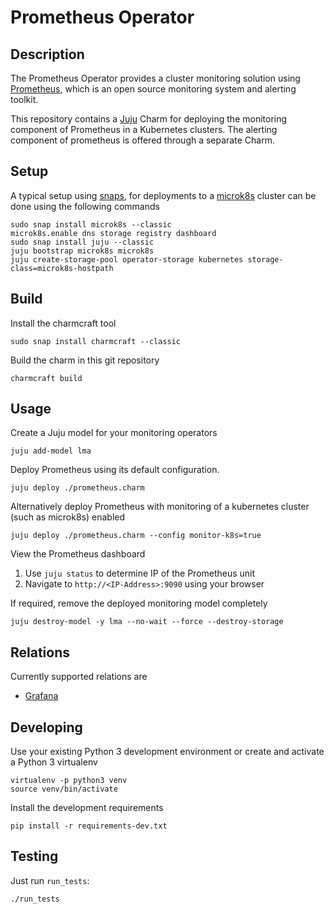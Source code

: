 # Prometheus Operator

## Description

The Prometheus Operator provides a cluster monitoring solution using
[Prometheus](https://prometheus.io), which is an open source
monitoring system and alerting toolkit.

This repository contains a [Juju](https://jaas.ai/) Charm for
deploying the monitoring component of Prometheus in a Kubernetes
clusters. The alerting component of prometheus is offered through a
separate Charm.

## Setup

A typical setup using [snaps](https://snapcraft.io/), for deployments
to a [microk8s](https://microk8s.io/) cluster can be done using the
following commands

    sudo snap install microk8s --classic
    microk8s.enable dns storage registry dashboard
    sudo snap install juju --classic
    juju bootstrap microk8s microk8s
    juju create-storage-pool operator-storage kubernetes storage-class=microk8s-hostpath

## Build

Install the charmcraft tool

    sudo snap install charmcraft --classic

Build the charm in this git repository

    charmcraft build

## Usage

Create a Juju model for your monitoring operators

    juju add-model lma

Deploy Prometheus using its default configuration.

    juju deploy ./prometheus.charm

Alternatively deploy Prometheus with monitoring of a kubernetes cluster
(such as microk8s) enabled

    juju deploy ./prometheus.charm --config monitor-k8s=true

View the Prometheus dashboard

1. Use `juju status` to determine IP of the Prometheus unit
2. Navigate to `http://<IP-Address>:9090` using your browser

If required, remove the deployed monitoring model completely

    juju destroy-model -y lma --no-wait --force --destroy-storage

## Relations

Currently supported relations are

- [Grafana](https://github.com/canonical/grafana-operator)

## Developing

Use your existing Python 3 development environment or create and
activate a Python 3 virtualenv

    virtualenv -p python3 venv
    source venv/bin/activate

Install the development requirements

    pip install -r requirements-dev.txt

## Testing

Just run `run_tests`:

    ./run_tests

